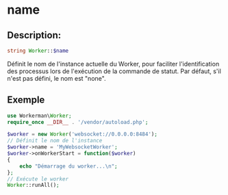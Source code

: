 # name

## Description:
```php
string Worker::$name
```

Définit le nom de l'instance actuelle du Worker, pour faciliter l'identification des processus lors de l'exécution de la commande de statut. Par défaut, s'il n'est pas défini, le nom est "none".


## Exemple

```php
use Workerman\Worker;
require_once __DIR__ . '/vendor/autoload.php';

$worker = new Worker('websocket://0.0.0.0:8484');
// Définit le nom de l'instance
$worker->name = 'MyWebsocketWorker';
$worker->onWorkerStart = function($worker)
{
    echo "Démarrage du worker...\n";
};
// Exécute le worker
Worker::runAll();
```
